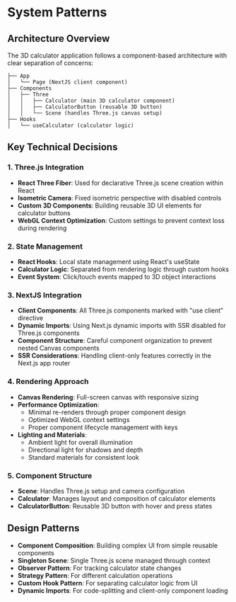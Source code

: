 # System Patterns

## Architecture Overview
The 3D calculator application follows a component-based architecture with clear separation of concerns:

```
├── App
│   └── Page (NextJS client component)
├── Components
│   ├── Three
│   │   ├── Calculator (main 3D calculator component)
│   │   ├── CalculatorButton (reusable 3D button)
│   │   └── Scene (handles Three.js canvas setup)
├── Hooks
│   └── useCalculator (calculator logic)
```

## Key Technical Decisions

### 1. Three.js Integration
- **React Three Fiber**: Used for declarative Three.js scene creation within React
- **Isometric Camera**: Fixed isometric perspective with disabled controls
- **Custom 3D Components**: Building reusable 3D UI elements for calculator buttons
- **WebGL Context Optimization**: Custom settings to prevent context loss during rendering

### 2. State Management
- **React Hooks**: Local state management using React's useState
- **Calculator Logic**: Separated from rendering logic through custom hooks
- **Event System**: Click/touch events mapped to 3D object interactions

### 3. NextJS Integration
- **Client Components**: All Three.js components marked with "use client" directive
- **Dynamic Imports**: Using Next.js dynamic imports with SSR disabled for Three.js components
- **Component Structure**: Careful component organization to prevent nested Canvas components
- **SSR Considerations**: Handling client-only features correctly in the Next.js app router

### 4. Rendering Approach
- **Canvas Rendering**: Full-screen canvas with responsive sizing
- **Performance Optimization**: 
  - Minimal re-renders through proper component design
  - Optimized WebGL context settings
  - Proper component lifecycle management with keys
- **Lighting and Materials**: 
  - Ambient light for overall illumination
  - Directional light for shadows and depth
  - Standard materials for consistent look

### 5. Component Structure
- **Scene**: Handles Three.js setup and camera configuration
- **Calculator**: Manages layout and composition of calculator elements
- **CalculatorButton**: Reusable 3D button with hover and press states

## Design Patterns
- **Component Composition**: Building complex UI from simple reusable components
- **Singleton Scene**: Single Three.js scene managed through context
- **Observer Pattern**: For tracking calculator state changes
- **Strategy Pattern**: For different calculation operations
- **Custom Hook Pattern**: For separating calculator logic from UI
- **Dynamic Imports**: For code-splitting and client-only component loading 